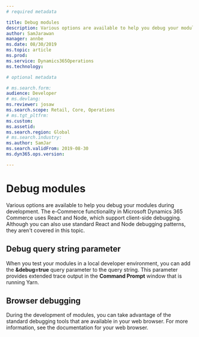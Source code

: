 ```yaml
---
# required metadata

title: Debug modules
description: Various options are available to help you debug your modules during development.
author: SamJarawan
manager: annbe
ms.date: 08/30/2019
ms.topic: article
ms.prod: 
ms.service: Dynamics365Operations
ms.technology: 

# optional metadata

# ms.search.form: 
audience: Developer
# ms.devlang: 
ms.reviewer: josaw
ms.search.scope: Retail, Core, Operations
# ms.tgt_pltfrm: 
ms.custom: 
ms.assetid: 
ms.search.region: Global
# ms.search.industry: 
ms.author: SamJar
ms.search.validFrom: 2019-08-30
ms.dyn365.ops.version: 

---
```

# Debug modules

Various options are available to help you debug your modules during development. The e-Commerce functionality in Microsoft Dynamics 365 Commerce uses React and Node, which support client-side debugging. Although you can also use standard React and Node debugging patterns, they aren't covered in this topic.

## Debug query string parameter

When you test your modules in a local developer environment, you can add the **&debug=true** query parameter to the query string. This parameter provides extended trace output in the **Command Prompt** window that is running Yarn.

## Browser debugging

During the development of modules, you can take advantage of the standard debugging tools that are available in your web browser. For more information, see the documentation for your web browser.
